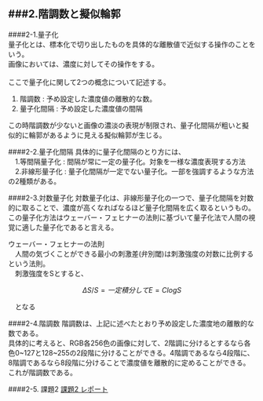 ###2.階調数と擬似輪郭
---------------------------------------------------
####2-1.量子化  
量子化とは、標本化で切り出したものを具体的な離散値で近似する操作のことをいう。  
画像においては、濃度に対してその操作をする。  
<br>ここで量子化に関して2つの概念について記述する。

  1. 階調数 : 予め設定した濃度値の離散的な数。
  2. 量子化間隔 : 予め設定した濃度値の間隔
  
この時階調数が少ないと画像の濃淡の表現が制限され、量子化間隔が粗いと擬似的に輪郭があるように見える擬似輪郭が生じる。

####2-2.量子化間隔
具体的に量子化間隔のとり方には、  
　1.等間隔量子化 : 間隔が常に一定の量子化。対象を一様な濃度表現する方法  
　2.非線形量子化 : 量子化間隔が一定でない量子化。一部を強調するような方法  
の2種類がある。

####2-3.対数量子化
対数量子化は、非線形量子化の一つで、量子化間隔を対数的に取ることで、濃度が高くなればなるほど量子化間隔を広く取るというもの。  
この量子化方法はウェーバー・フェヒナーの法則に基づいて量子化法で人間の視覚に適した量子化であると言える。

ウェーバー・フェヒナーの法則  
　人間の気づくことができる最小の刺激差(弁別閾)は刺激強度の対数に比例するという法則。  
　刺激強度をSとすると、
```math  
　　	ΔS/S  =  一定  
　　	積分して  
　　	E = ClogS  
```
　となる

####2-4.階調数
階調数は、上記に述べたとおり予め設定した濃度地の離散的な数である。  
具体的に考えると、RGB各256色の画像に対して、2階調に分けるとするなら各色0~127と128~255の2段階に分けることができる。4階調であるなら4段階に、8階調であるなら8段階に分けることで濃度値を離散的に定めることができる。これが階調数である。

####2-5. 課題2
[課題2 レポート](/Report/report02.md)
